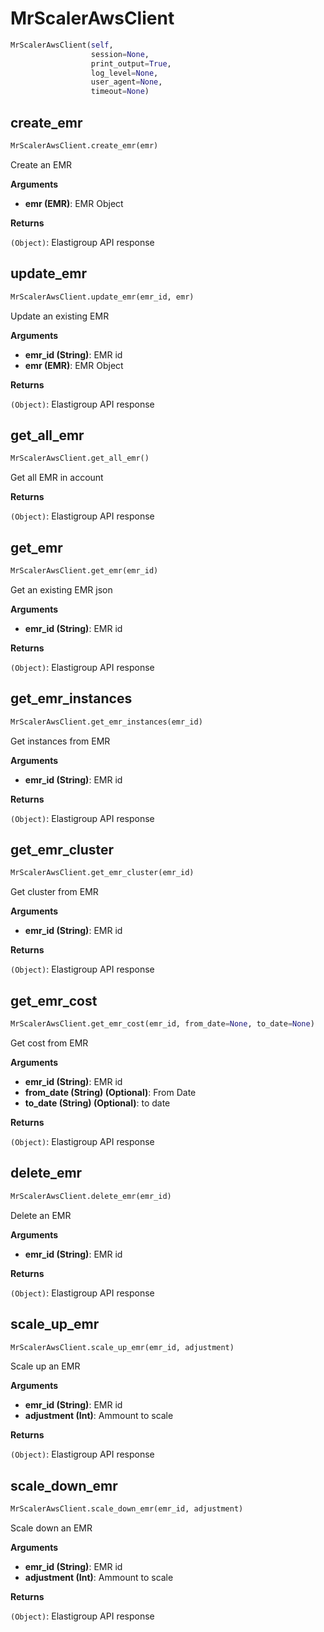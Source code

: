 <h1 id="spotinst_sdk2.clients.mrscaler.MrScalerAwsClient">MrScalerAwsClient</h1>

```python
MrScalerAwsClient(self,
                  session=None,
                  print_output=True,
                  log_level=None,
                  user_agent=None,
                  timeout=None)
```

<h2 id="spotinst_sdk2.clients.mrscaler.MrScalerAwsClient.create_emr">create_emr</h2>

```python
MrScalerAwsClient.create_emr(emr)
```

Create an EMR

__Arguments__

- __emr (EMR)__: EMR Object

__Returns__

`(Object)`: Elastigroup API response

<h2 id="spotinst_sdk2.clients.mrscaler.MrScalerAwsClient.update_emr">update_emr</h2>

```python
MrScalerAwsClient.update_emr(emr_id, emr)
```

Update an existing EMR

__Arguments__

- __emr_id (String)__: EMR id
- __emr (EMR)__: EMR Object

__Returns__

`(Object)`: Elastigroup API response

<h2 id="spotinst_sdk2.clients.mrscaler.MrScalerAwsClient.get_all_emr">get_all_emr</h2>

```python
MrScalerAwsClient.get_all_emr()
```

Get all EMR in account

__Returns__

`(Object)`: Elastigroup API response

<h2 id="spotinst_sdk2.clients.mrscaler.MrScalerAwsClient.get_emr">get_emr</h2>

```python
MrScalerAwsClient.get_emr(emr_id)
```

Get an existing EMR json

__Arguments__

- __emr_id (String)__: EMR id

__Returns__

`(Object)`: Elastigroup API response

<h2 id="spotinst_sdk2.clients.mrscaler.MrScalerAwsClient.get_emr_instances">get_emr_instances</h2>

```python
MrScalerAwsClient.get_emr_instances(emr_id)
```

Get instances from EMR

__Arguments__

- __emr_id (String)__: EMR id

__Returns__

`(Object)`: Elastigroup API response

<h2 id="spotinst_sdk2.clients.mrscaler.MrScalerAwsClient.get_emr_cluster">get_emr_cluster</h2>

```python
MrScalerAwsClient.get_emr_cluster(emr_id)
```

Get cluster from EMR

__Arguments__

- __emr_id (String)__: EMR id

__Returns__

`(Object)`: Elastigroup API response

<h2 id="spotinst_sdk2.clients.mrscaler.MrScalerAwsClient.get_emr_cost">get_emr_cost</h2>

```python
MrScalerAwsClient.get_emr_cost(emr_id, from_date=None, to_date=None)
```

Get cost from EMR

__Arguments__

- __emr_id (String)__: EMR id
- __from_date (String) (Optional)__: From Date
- __to_date (String) (Optional)__: to date

__Returns__

`(Object)`: Elastigroup API response

<h2 id="spotinst_sdk2.clients.mrscaler.MrScalerAwsClient.delete_emr">delete_emr</h2>

```python
MrScalerAwsClient.delete_emr(emr_id)
```

Delete an EMR

__Arguments__

- __emr_id (String)__: EMR id

__Returns__

`(Object)`: Elastigroup API response

<h2 id="spotinst_sdk2.clients.mrscaler.MrScalerAwsClient.scale_up_emr">scale_up_emr</h2>

```python
MrScalerAwsClient.scale_up_emr(emr_id, adjustment)
```

Scale up an EMR

__Arguments__

- __emr_id (String)__: EMR id
- __adjustment (Int)__: Ammount to scale

__Returns__

`(Object)`: Elastigroup API response

<h2 id="spotinst_sdk2.clients.mrscaler.MrScalerAwsClient.scale_down_emr">scale_down_emr</h2>

```python
MrScalerAwsClient.scale_down_emr(emr_id, adjustment)
```

Scale down an EMR

__Arguments__

- __emr_id (String)__: EMR id
- __adjustment (Int)__: Ammount to scale

__Returns__

`(Object)`: Elastigroup API response

